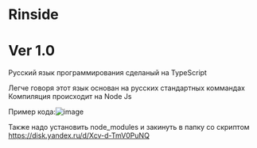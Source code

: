 # Rinside
# Ver 1.0
Русский язык программирования сделаный на TypeScript

Легче говоря этот язык основан на русских стандартных коммандах
Компиляция происходит на Node Js

Пример кода:![image](https://user-images.githubusercontent.com/104361401/198871234-bd8f2709-5053-42e6-a025-810143576021.png)

Также надо установить node_modules и закинуть в папку со скриптом
https://disk.yandex.ru/d/Xcv-d-TmV0PuNQ
